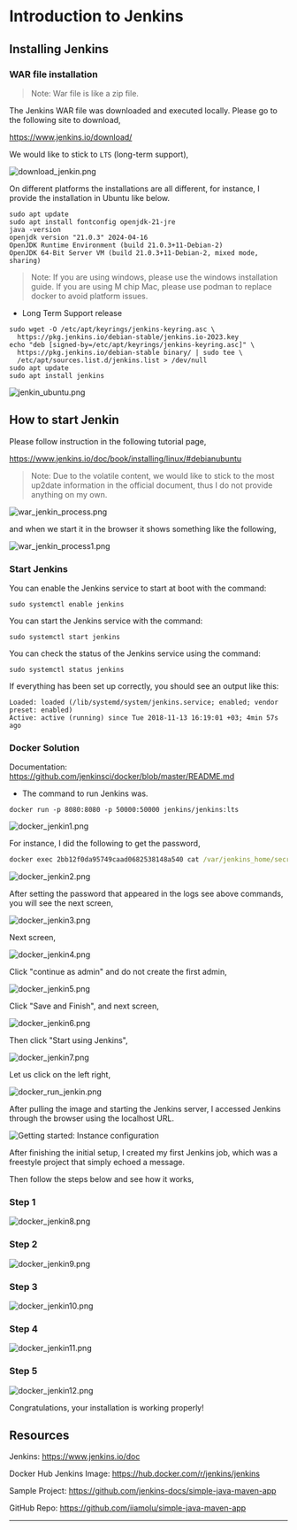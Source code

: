# Introduction to Jenkins

## Installing Jenkins

### WAR file installation

>Note: War file is like a zip file.

The Jenkins WAR file was downloaded and executed locally. Please go to the following site to download,

https://www.jenkins.io/download/

We would like to stick to `LTS` (long-term support),

![download_jenkin.png](../../../../images/dev_ops/jenkin/download_jenkin.png)

On different platforms the installations are all different, for instance, I provide the installation in Ubuntu like below.

```
sudo apt update
sudo apt install fontconfig openjdk-21-jre
java -version
openjdk version "21.0.3" 2024-04-16
OpenJDK Runtime Environment (build 21.0.3+11-Debian-2)
OpenJDK 64-Bit Server VM (build 21.0.3+11-Debian-2, mixed mode, sharing)
```

>Note: If you are using windows, please use the windows installation guide.
> If you are using M chip Mac, please use podman to replace docker to avoid platform issues.
> 

* Long Term Support release

```commandline
sudo wget -O /etc/apt/keyrings/jenkins-keyring.asc \
  https://pkg.jenkins.io/debian-stable/jenkins.io-2023.key
echo "deb [signed-by=/etc/apt/keyrings/jenkins-keyring.asc]" \
  https://pkg.jenkins.io/debian-stable binary/ | sudo tee \
  /etc/apt/sources.list.d/jenkins.list > /dev/null
sudo apt update
sudo apt install jenkins
```

![jenkin_ubuntu.png](../../../../images/dev_ops/jenkin/jenkin_ubuntu.png)

## How to start Jenkin

Please follow instruction in the following tutorial page,

https://www.jenkins.io/doc/book/installing/linux/#debianubuntu

>Note: Due to the volatile content, we would like to stick to the most up2date information in the official document, 
> thus I do not provide anything on my own.

![war_jenkin_process.png](../../../../images/dev_ops/jenkin/war_jenkin_process.png)

and when we start it in the browser it shows something like the following,

![war_jenkin_process1.png](../../../../images/dev_ops/jenkin/war_jenkin_process1.png)

### Start Jenkins

You can enable the Jenkins service to start at boot with the command:

`sudo systemctl enable jenkins`

You can start the Jenkins service with the command:

`sudo systemctl start jenkins`

You can check the status of the Jenkins service using the command:

`sudo systemctl status jenkins`

If everything has been set up correctly, you should see an output like this:

```
Loaded: loaded (/lib/systemd/system/jenkins.service; enabled; vendor preset: enabled)
Active: active (running) since Tue 2018-11-13 16:19:01 +03; 4min 57s ago
```

### Docker Solution

Documentation: https://github.com/jenkinsci/docker/blob/master/README.md

* The command to run Jenkins was.

`docker run -p 8080:8080 -p 50000:50000 jenkins/jenkins:lts`

![docker_jenkin1.png](../../../../images/dev_ops/jenkin/docker_jenkin1.png)

For instance, I did the following to get the password,

```cmd
docker exec 2bb12f0da95749caad0682538148a540 cat /var/jenkins_home/secrets/initialAdminPassword
```

![docker_jenkin2.png](../../../../images/dev_ops/jenkin/docker_jenkin2.png)

After setting the password that appeared in the logs see above commands, you will see the next screen,

![docker_jenkin3.png](../../../../images/dev_ops/jenkin/docker_jenkin3.png)

Next screen,

![docker_jenkin4.png](../../../../images/dev_ops/jenkin/docker_jenkin4.png)

Click "continue as admin" and do not create the first admin, 

![docker_jenkin5.png](../../../../images/dev_ops/jenkin/docker_jenkin5.png)

Click "Save and Finish", and next screen,

![docker_jenkin6.png](../../../../images/dev_ops/jenkin/docker_jenkin6.png)

Then click "Start using Jenkins",

![docker_jenkin7.png](../../../../images/dev_ops/jenkin/docker_jenkin7.png)

Let us click on the left right,

![docker_run_jenkin.png](../../../../images/dev_ops/jenkin/docker_run_jenkin.png)

After pulling the image and starting the Jenkins server, I accessed Jenkins through the browser using the localhost URL.

![Getting started: Instance configuration](https://miro.medium.com/v2/resize:fit:1100/format:webp/0*fEjtkre6udi1mYIa)

After finishing the initial setup, I created my first Jenkins job, which was a freestyle project that simply echoed a message.

Then follow the steps below and see how it works,

### Step 1
![docker_jenkin8.png](../../../../images/dev_ops/jenkin/docker_jenkin8.png)

### Step 2
![docker_jenkin9.png](../../../../images/dev_ops/jenkin/docker_jenkin9.png)

### Step 3
![docker_jenkin10.png](../../../../images/dev_ops/jenkin/docker_jenkin10.png)

### Step 4
![docker_jenkin11.png](../../../../images/dev_ops/jenkin/docker_jenkin11.png)

### Step 5
![docker_jenkin12.png](../../../../images/dev_ops/jenkin/docker_jenkin12.png)

Congratulations, your installation is working properly!

## Resources

Jenkins: <https://www.jenkins.io/doc>

Docker Hub Jenkins Image: <https://hub.docker.com/r/jenkins/jenkins>

Sample Project: <https://github.com/jenkins-docs/simple-java-maven-app>

GitHub Repo: <https://github.com/iiamolu/simple-java-maven-app>

---